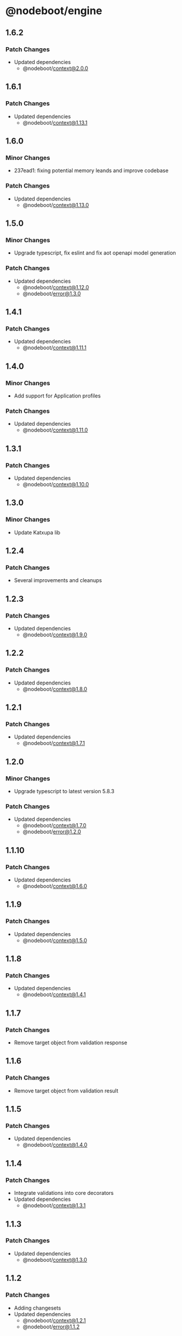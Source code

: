 # @nodeboot/engine

## 1.6.2

### Patch Changes

-   Updated dependencies
    -   @nodeboot/context@2.0.0

## 1.6.1

### Patch Changes

-   Updated dependencies
    -   @nodeboot/context@1.13.1

## 1.6.0

### Minor Changes

-   237ead1: fixing potential memory leands and improve codebase

### Patch Changes

-   Updated dependencies
    -   @nodeboot/context@1.13.0

## 1.5.0

### Minor Changes

-   Upgrade typescript, fix eslint and fix aot openapi model generation

### Patch Changes

-   Updated dependencies
    -   @nodeboot/context@1.12.0
    -   @nodeboot/error@1.3.0

## 1.4.1

### Patch Changes

-   Updated dependencies
    -   @nodeboot/context@1.11.1

## 1.4.0

### Minor Changes

-   Add support for Application profiles

### Patch Changes

-   Updated dependencies
    -   @nodeboot/context@1.11.0

## 1.3.1

### Patch Changes

-   Updated dependencies
    -   @nodeboot/context@1.10.0

## 1.3.0

### Minor Changes

-   Update Katxupa lib

## 1.2.4

### Patch Changes

-   Several improvements and cleanups

## 1.2.3

### Patch Changes

-   Updated dependencies
    -   @nodeboot/context@1.9.0

## 1.2.2

### Patch Changes

-   Updated dependencies
    -   @nodeboot/context@1.8.0

## 1.2.1

### Patch Changes

-   Updated dependencies
    -   @nodeboot/context@1.7.1

## 1.2.0

### Minor Changes

-   Upgrade typescript to latest version 5.8.3

### Patch Changes

-   Updated dependencies
    -   @nodeboot/context@1.7.0
    -   @nodeboot/error@1.2.0

## 1.1.10

### Patch Changes

-   Updated dependencies
    -   @nodeboot/context@1.6.0

## 1.1.9

### Patch Changes

-   Updated dependencies
    -   @nodeboot/context@1.5.0

## 1.1.8

### Patch Changes

-   Updated dependencies
    -   @nodeboot/context@1.4.1

## 1.1.7

### Patch Changes

-   Remove target object from validation response

## 1.1.6

### Patch Changes

-   Remove target object from validation result

## 1.1.5

### Patch Changes

-   Updated dependencies
    -   @nodeboot/context@1.4.0

## 1.1.4

### Patch Changes

-   Integrate validations into core decorators
-   Updated dependencies
    -   @nodeboot/context@1.3.1

## 1.1.3

### Patch Changes

-   Updated dependencies
    -   @nodeboot/context@1.3.0

## 1.1.2

### Patch Changes

-   Adding changesets
-   Updated dependencies
    -   @nodeboot/context@1.2.1
    -   @nodeboot/error@1.1.2
